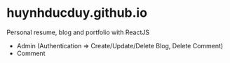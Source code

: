 # huynhducduy.github.io

Personal resume, blog and portfolio with ReactJS

- Admin (Authentication => Create/Update/Delete Blog, Delete Comment)
- Comment